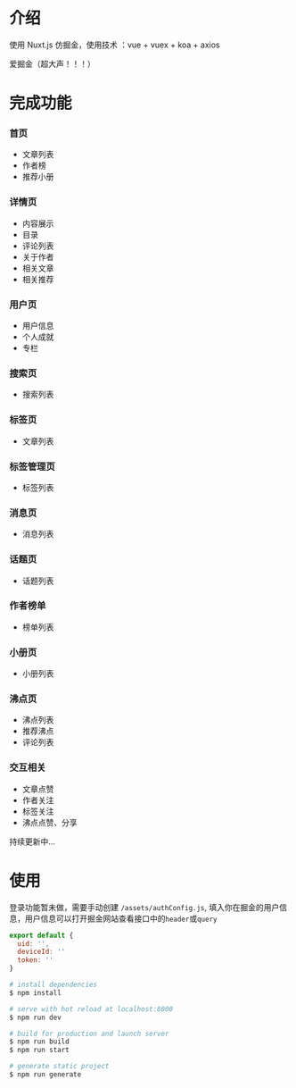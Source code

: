 # 介绍

使用 Nuxt.js 仿掘金，使用技术 ：vue + vuex + koa + axios

爱掘金（超大声！！！）

# 完成功能

### 首页
  * 文章列表
  * 作者榜
  * 推荐小册

### 详情页
  * 内容展示
  * 目录
  * 评论列表
  * 关于作者
  * 相关文章
  * 相关推荐

### 用户页
  * 用户信息
  * 个人成就
  * 专栏

### 搜索页
  * 搜索列表

### 标签页
  * 文章列表

### 标签管理页
  * 标签列表

### 消息页
  * 消息列表

### 话题页
  * 话题列表

### 作者榜单
  * 榜单列表

### 小册页
  * 小册列表

### 沸点页
  * 沸点列表
  * 推荐沸点
  * 评论列表

### 交互相关
  * 文章点赞
  * 作者关注
  * 标签关注
  * 沸点点赞、分享


持续更新中...

# 使用

登录功能暂未做，需要手动创建 `/assets/authConfig.js`, 填入你在掘金的用户信息，用户信息可以打开掘金网站查看接口中的`header`或`query`

```js
export default {
  uid: '',
  deviceId: ''
  token: ''
}
```

``` bash
# install dependencies
$ npm install

# serve with hot reload at localhost:8000
$ npm run dev

# build for production and launch server
$ npm run build
$ npm run start

# generate static project
$ npm run generate
```
